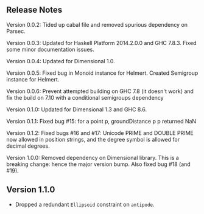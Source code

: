 Release Notes
-------------

Version 0.0.2: Tided up cabal file and removed spurious dependency on Parsec.

Version 0.0.3: Updated for Haskell Platform 2014.2.0.0 and GHC 7.8.3. Fixed
   some minor documentation issues.

Version 0.0.4: Updated for Dimensional 1.0.

Version 0.0.5: Fixed bug in Monoid instance for Helmert. Created Semigroup
   instance for Helmert.

Version 0.0.6: Prevent attempted building on GHC 7.8 (it doesn't work)
   and fix the build on 7.10 with a conditional semigroups dependency

Version 0.1.0: Updated for Dimensional 1.3 and GHC 8.6.

Version 0.1.1: Fixed bug #15: for a point p, groundDistance p p returned NaN

Version 0.1.2: Fixed bugs #16 and #17: Unicode PRIME and DOUBLE PRIME now allowed in
   position strings, and the degree symbol is allowed for decimal degrees.

Version 1.0.0: Removed dependency on Dimensional library. This is a breaking change:
   hence the major version bump. Also fixed bug #18 (and #19).

## Version 1.1.0

* Dropped a redundant `Ellipsoid` constraint on `antipode`.
